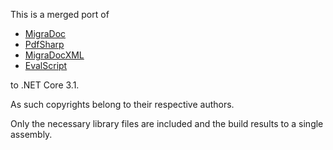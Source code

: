 This is a merged port of 

- [MigraDoc](https://github.com/empira/MigraDoc)
- [PdfSharp](https://github.com/empira/PDFsharp)
- [MigraDocXML](https://gitlab.com/jamescoyle/MigraDocXML)
- [EvalScript](https://gitlab.com/jamescoyle/evalscript) 

to .NET Core 3.1. 

As such copyrights belong to their respective authors. 

Only the necessary library files are included and the build results to a single assembly.


